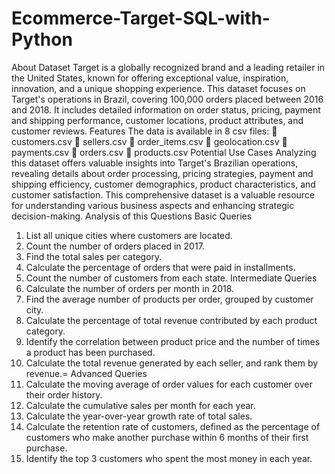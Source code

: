 # Ecommerce-Target-SQL-with-Python
About Dataset 
Target is a globally recognized brand and a leading retailer in the United States, known for offering exceptional 
value, inspiration, innovation, and a unique shopping experience. 
This dataset focuses on Target's operations in Brazil, covering 100,000 orders placed between 2016 and 2018. It 
includes detailed information on order status, pricing, payment and shipping performance, customer locations, 
product attributes, and customer reviews. 
Features
The data is available in 8 csv files: 
 customers.csv 
 sellers.csv 
 order_items.csv 
 geolocation.csv 
 payments.csv 
 orders.csv 
 products.csv 
Potential Use Cases
Analyzing this dataset offers valuable insights into Target's Brazilian operations, revealing details about order 
processing, pricing strategies, payment and shipping efficiency, customer demographics, product characteristics, and 
customer satisfaction. This comprehensive dataset is a valuable resource for understanding various business aspects 
and enhancing strategic decision-making. 
Analysis of this Questions 
Basic Queries 
1. List all unique cities where customers are located. 
2. Count the number of orders placed in 2017. 
3. Find the total sales per category. 
4. Calculate the percentage of orders that were paid in installments. 
5. Count the number of customers from each state. 
Intermediate Queries 
1. Calculate the number of orders per month in 2018. 
2. Find the average number of products per order, grouped by customer city. 
3. Calculate the percentage of total revenue contributed by each product category. 
4. Identify the correlation between product price and the number of times a product has been purchased. 
5. Calculate the total revenue generated by each seller, and rank them by revenue.= 
Advanced Queries 
1. Calculate the moving average of order values for each customer over their order history. 
2. Calculate the cumulative sales per month for each year. 
3. Calculate the year-over-year growth rate of total sales. 
4. Calculate the retention rate of customers, defined as the percentage of customers who make another purchase 
within 6 months of their first purchase. 
5. Identify the top 3 customers who spent the most money in each year.
